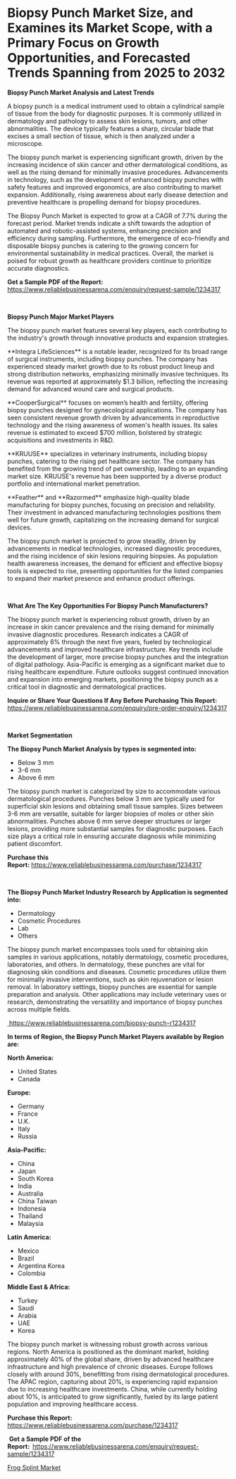 <p><h1>Biopsy Punch Market Size, and Examines its Market Scope, with a Primary Focus on Growth Opportunities, and Forecasted Trends Spanning from 2025 to 2032</h1></p><p><strong>Biopsy Punch Market Analysis and Latest Trends</strong></p>
<p><p>A biopsy punch is a medical instrument used to obtain a cylindrical sample of tissue from the body for diagnostic purposes. It is commonly utilized in dermatology and pathology to assess skin lesions, tumors, and other abnormalities. The device typically features a sharp, circular blade that excises a small section of tissue, which is then analyzed under a microscope.</p><p>The biopsy punch market is experiencing significant growth, driven by the increasing incidence of skin cancer and other dermatological conditions, as well as the rising demand for minimally invasive procedures. Advancements in technology, such as the development of enhanced biopsy punches with safety features and improved ergonomics, are also contributing to market expansion. Additionally, rising awareness about early disease detection and preventive healthcare is propelling demand for biopsy procedures.</p><p>The Biopsy Punch Market is expected to grow at a CAGR of 7.7% during the forecast period. Market trends indicate a shift towards the adoption of automated and robotic-assisted systems, enhancing precision and efficiency during sampling. Furthermore, the emergence of eco-friendly and disposable biopsy punches is catering to the growing concern for environmental sustainability in medical practices. Overall, the market is poised for robust growth as healthcare providers continue to prioritize accurate diagnostics.</p></p>
<p><strong>Get a Sample PDF of the Report:&nbsp;</strong> <a href="https://www.reliablebusinessarena.com/enquiry/request-sample/1234317?utm_campaign=3022&utm_medium=2&utm_source=Github&utm_content=ia&utm_term=04032025&utm_id=biopsy-punch">https://www.reliablebusinessarena.com/enquiry/request-sample/1234317</a></p>
<p>&nbsp;</p>
<p><strong>Biopsy Punch Major Market Players</strong></p>
<p><p>The biopsy punch market features several key players, each contributing to the industry's growth through innovative products and expansion strategies. </p><p>**Integra LifeSciences** is a notable leader, recognized for its broad range of surgical instruments, including biopsy punches. The company has experienced steady market growth due to its robust product lineup and strong distribution networks, emphasizing minimally invasive techniques. Its revenue was reported at approximately $1.3 billion, reflecting the increasing demand for advanced wound care and surgical products.</p><p>**CooperSurgical** focuses on women’s health and fertility, offering biopsy punches designed for gynecological applications. The company has seen consistent revenue growth driven by advancements in reproductive technology and the rising awareness of women's health issues. Its sales revenue is estimated to exceed $700 million, bolstered by strategic acquisitions and investments in R&D.</p><p>**KRUUSE** specializes in veterinary instruments, including biopsy punches, catering to the rising pet healthcare sector. The company has benefited from the growing trend of pet ownership, leading to an expanding market size. KRUUSE's revenue has been supported by a diverse product portfolio and international market penetration.</p><p>**Feather** and **Razormed** emphasize high-quality blade manufacturing for biopsy punches, focusing on precision and reliability. Their investment in advanced manufacturing technologies positions them well for future growth, capitalizing on the increasing demand for surgical devices.</p><p>The biopsy punch market is projected to grow steadily, driven by advancements in medical technologies, increased diagnostic procedures, and the rising incidence of skin lesions requiring biopsies. As population health awareness increases, the demand for efficient and effective biopsy tools is expected to rise, presenting opportunities for the listed companies to expand their market presence and enhance product offerings.</p></p>
<p>&nbsp;</p>
<p><strong>What Are The Key Opportunities For Biopsy Punch Manufacturers?</strong></p>
<p><p>The biopsy punch market is experiencing robust growth, driven by an increase in skin cancer prevalence and the rising demand for minimally invasive diagnostic procedures. Research indicates a CAGR of approximately 6% through the next five years, fueled by technological advancements and improved healthcare infrastructure. Key trends include the development of larger, more precise biopsy punches and the integration of digital pathology. Asia-Pacific is emerging as a significant market due to rising healthcare expenditure. Future outlooks suggest continued innovation and expansion into emerging markets, positioning the biopsy punch as a critical tool in diagnostic and dermatological practices.</p></p>
<p><strong>Inquire or Share Your Questions If Any Before Purchasing This Report:</strong> <a href="https://www.reliablebusinessarena.com/enquiry/pre-order-enquiry/1234317?utm_campaign=3022&utm_medium=2&utm_source=Github&utm_content=ia&utm_term=04032025&utm_id=biopsy-punch">https://www.reliablebusinessarena.com/enquiry/pre-order-enquiry/1234317</a></p>
<p>&nbsp;</p>
<p><strong>Market Segmentation</strong></p>
<p><strong>The Biopsy Punch Market Analysis by types is segmented into:</strong></p>
<p><ul><li>Below 3 mm</li><li>3-6 mm</li><li>Above 6 mm</li></ul></p>
<p><p>The biopsy punch market is categorized by size to accommodate various dermatological procedures. Punches below 3 mm are typically used for superficial skin lesions and obtaining small tissue samples. Sizes between 3-6 mm are versatile, suitable for larger biopsies of moles or other skin abnormalities. Punches above 6 mm serve deeper structures or larger lesions, providing more substantial samples for diagnostic purposes. Each size plays a critical role in ensuring accurate diagnosis while minimizing patient discomfort.</p></p>
<p><strong>Purchase this Report:&nbsp;</strong><a href="https://www.reliablebusinessarena.com/purchase/1234317?utm_campaign=3022&utm_medium=2&utm_source=Github&utm_content=ia&utm_term=04032025&utm_id=biopsy-punch">https://www.reliablebusinessarena.com/purchase/1234317</a></p>
<p>&nbsp;</p>
<p><strong>The Biopsy Punch Market Industry Research by Application is segmented into:</strong></p>
<p><ul><li>Dermatology</li><li>Cosmetic Procedures</li><li>Lab</li><li>Others</li></ul></p>
<p><p>The biopsy punch market encompasses tools used for obtaining skin samples in various applications, notably dermatology, cosmetic procedures, laboratories, and others. In dermatology, these punches are vital for diagnosing skin conditions and diseases. Cosmetic procedures utilize them for minimally invasive interventions, such as skin rejuvenation or lesion removal. In laboratory settings, biopsy punches are essential for sample preparation and analysis. Other applications may include veterinary uses or research, demonstrating the versatility and importance of biopsy punches across multiple fields.</p></p>
<p><a href="https://www.reliablebusinessarena.com/biopsy-punch-r1234317?utm_campaign=3022&utm_medium=2&utm_source=Github&utm_content=ia&utm_term=04032025&utm_id=biopsy-punch">&nbsp;https://www.reliablebusinessarena.com/biopsy-punch-r1234317</a></p>
<p><strong>In terms of Region, the Biopsy Punch Market Players available by Region are:</strong></p>
<p>
    <p> <strong> North America: </strong>
        <ul>
            <li>United States</li>
            <li>Canada</li>
        </ul>
        </p> 
    <p> <strong> Europe: </strong>
        <ul>
            <li>Germany</li>
            <li>France</li>
            <li>U.K.</li>
            <li>Italy</li>
            <li>Russia</li>
        </ul>
        </p> 
    <p> <strong> Asia-Pacific: </strong>
        <ul>
            <li>China</li>
            <li>Japan</li>
            <li>South Korea</li>
            <li>India</li>
            <li>Australia</li>
            <li>China Taiwan</li>
            <li>Indonesia</li>
            <li>Thailand</li>
            <li>Malaysia</li>
        </ul>
        </p> 
    <p> <strong> Latin America: </strong>
        <ul>
            <li>Mexico</li>
            <li>Brazil</li>
            <li>Argentina Korea</li>
            <li>Colombia</li>
        </ul>
        </p> 
    <p> <strong> Middle East & Africa: </strong>
        <ul>
            <li>Turkey</li>
            <li>Saudi</li>
            <li>Arabia</li>
            <li>UAE</li>
            <li>Korea</li>
        </ul>
    </p>
    </p>
<p><p>The biopsy punch market is witnessing robust growth across various regions. North America is positioned as the dominant market, holding approximately 40% of the global share, driven by advanced healthcare infrastructure and high prevalence of chronic diseases. Europe follows closely with around 30%, benefitting from rising dermatological procedures. The APAC region, capturing about 20%, is experiencing rapid expansion due to increasing healthcare investments. China, while currently holding about 10%, is anticipated to grow significantly, fueled by its large patient population and improving healthcare access.</p></p>
<p><strong>Purchase this Report: </strong><a href="https://www.reliablebusinessarena.com/purchase/1234317?utm_campaign=3022&utm_medium=2&utm_source=Github&utm_content=ia&utm_term=04032025&utm_id=biopsy-punch">https://www.reliablebusinessarena.com/purchase/1234317</a></p>
<p>&nbsp;<strong>Get a Sample PDF of the Report:&nbsp;&nbsp;</strong><a href="https://www.reliablebusinessarena.com/enquiry/request-sample/1234317?utm_campaign=3022&utm_medium=2&utm_source=Github&utm_content=ia&utm_term=04032025&utm_id=biopsy-punch">https://www.reliablebusinessarena.com/enquiry/request-sample/1234317</a></p>
<p><strong></strong></p>
<p><p><a href="https://github.com/miottaredlin79/Market-Research-Report-List-1/blob/main/frog-splint-market.md?utm_campaign=3022&utm_medium=2&utm_source=Github&utm_content=ia&utm_term=04032025&utm_id=biopsy-punch">Frog Splint Market</a></p></p>